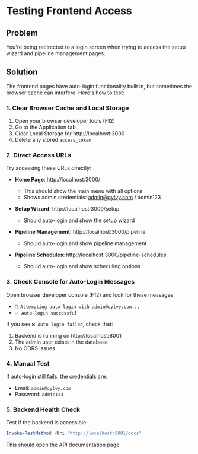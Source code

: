 # Testing Frontend Access

## Problem
You're being redirected to a login screen when trying to access the setup wizard and pipeline management pages.

## Solution

The frontend pages have auto-login functionality built in, but sometimes the browser cache can interfere. Here's how to test:

### 1. Clear Browser Cache and Local Storage
1. Open your browser developer tools (F12)
2. Go to the Application tab
3. Clear Local Storage for http://localhost:3000
4. Delete any stored `access_token`

### 2. Direct Access URLs

Try accessing these URLs directly:

- **Home Page**: http://localhost:3000/
  - This should show the main menu with all options
  - Shows admin credentials: admin@cylvy.com / admin123

- **Setup Wizard**: http://localhost:3000/setup
  - Should auto-login and show the setup wizard

- **Pipeline Management**: http://localhost:3000/pipeline
  - Should auto-login and show pipeline management

- **Pipeline Schedules**: http://localhost:3000/pipeline-schedules
  - Should auto-login and show scheduling options

### 3. Check Console for Auto-Login Messages

Open browser developer console (F12) and look for these messages:
- `🔐 Attempting auto-login with admin@cylvy.com...`
- `✅ Auto-login successful`

If you see `❌ Auto-login failed`, check that:
1. Backend is running on http://localhost:8001
2. The admin user exists in the database
3. No CORS issues

### 4. Manual Test

If auto-login still fails, the credentials are:
- Email: `admin@cylvy.com`
- Password: `admin123`

### 5. Backend Health Check

Test if the backend is accessible:
```powershell
Invoke-RestMethod -Uri "http://localhost:8001/docs"
```

This should open the API documentation page.

